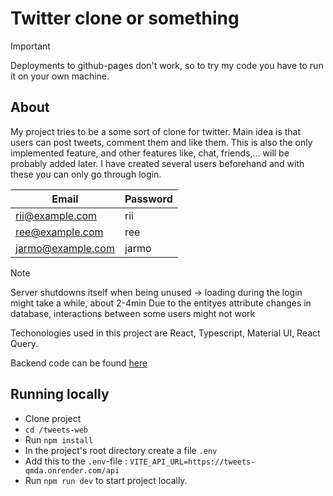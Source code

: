 # Twitter clone or something
>[!IMPORTANT]
>Deployments to github-pages don't work, so to try my code you have to run it on your own machine.

## About

My project tries to be a some sort of clone for twitter. Main idea is that users can post tweets, comment them and like them. This is also the only implemented feature, and other features like, chat, friends,... will be probably added later.
I have created several users beforehand and with these you can only go through login.

| Email | Password | 
|----------|----------|
| rii@example.com | rii |
| ree@example.com | ree | 
| jarmo@example.com | jarmo | 

>[!NOTE]
>Server shutdowns itself when being unused -> loading during the login might take a while, about 2-4min
>Due to the entityes attribute changes in database, interactions between some users might not work



Techonologies used in this project are React, Typescript, Material UI, React Query. 

Backend code can be found [here](https://github.com/williamlempinen/tweets-java)

## Running locally

- Clone project
- `cd /tweets-web`
- Run `npm install`
- In the project's root directory create a file `.env`
- Add this to the `.env`-file : `VITE_API_URL=https://tweets-qmda.onrender.com/api`
- Run `npm run dev` to start project locally.
